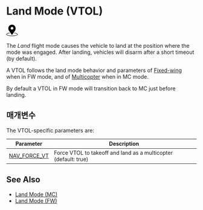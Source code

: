 # Land Mode (VTOL)

<img src="../../assets/site/position_fixed.svg" title="Position estimate required (e.g. GPS)" width="30px" />

The _Land_ flight mode causes the vehicle to land at the position where the mode was engaged.
After landing, vehicles will disarm after a short timeout (by default).

A VTOL follows the land mode behavior and parameters of [Fixed-wing](../flight_modes_fw/land.md) when in FW mode, and of [Multicopter](../flight_modes_mc/land.md) when in MC mode.

By default a VTOL in FW mode will transition back to MC just before landing.

## 매개변수

The VTOL-specific parameters are:

| Parameter                                                                                                        | Description                                                                                        |
| ---------------------------------------------------------------------------------------------------------------- | -------------------------------------------------------------------------------------------------- |
| [NAV_FORCE_VT](../advanced_config/parameter_reference.md#NAV_FORCE_VT) | Force VTOL to takeoff and land as a multicopter (default: true) |

## See Also

- [Land Mode (MC)](../flight_modes_mc/land.md)
- [Land Mode (FW)](../flight_modes_fw/land.md)
